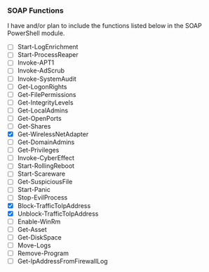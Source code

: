 ### SOAP Functions

I have and/or plan to include the functions listed below in the SOAP PowerShell module. 
- [ ] Start-LogEnrichment
- [ ] Start-ProcessReaper
- [ ] Invoke-APT1 
- [ ] Invoke-AdScrub
- [ ] Invoke-SystemAudit
- [ ] Get-LogonRights
- [ ] Get-FilePermissions
- [ ] Get-IntegrityLevels 
- [ ] Get-LocalAdmins
- [ ] Get-OpenPorts
- [ ] Get-Shares
- [x] Get-WirelessNetAdapter
- [ ] Get-DomainAdmins
- [ ] Get-Privileges
- [ ] Invoke-CyberEffect
- [ ] Start-RollingReboot
- [ ] Start-Scareware
- [ ] Get-SuspiciousFile 
- [ ] Start-Panic
- [ ] Stop-EvilProcess
- [x] Block-TrafficToIpAddress
- [x] Unblock-TrafficToIpAddress
- [ ] Enable-WinRm
- [ ] Get-Asset
- [ ] Get-DiskSpace
- [ ] Move-Logs
- [ ] Remove-Program
- [ ] Get-IpAddressFromFirewallLog  
